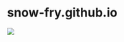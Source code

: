 # snow-fry.github.io

<img src="https://cdn.cnbj1.fds.api.mi-img.com/mi-mall/a578ec4aaeba467f71a8243d343d0c08.jpg?w=1080&h=1490&bg=D4E5F5">
